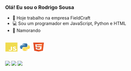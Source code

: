 ### Olá! Eu sou o Rodrigo Sousa

- 🔭 Hoje trabalho na empresa FieldCraft
- 💻 Sou um programador em JavaScript, Python e HTML
- 💖 Namorando
<div style="display: inline_block"><br>
  <img align="center" alt="Rafa-Js" height="30" width="40" src="https://raw.githubusercontent.com/devicons/devicon/master/icons/javascript/javascript-plain.svg">
    <img align="center" alt="Rafa-Python" height="30" width="40" src="https://raw.githubusercontent.com/devicons/devicon/master/icons/python/python-original.svg">
  <img align="center" alt="Rafa-HTML" height="30" width="40" src="https://raw.githubusercontent.com/devicons/devicon/master/icons/html5/html5-original.svg">
     </div>
  
  ##
 
<div>
  <a href="https://discord.gg/Yr2fbzRFCD" target="_blank"><img src="https://img.shields.io/badge/Discord-7289DA?style=for-the-badge&logo=discord&logoColor=white" target="_blank"></a>
   <a href="https://instagram.com/rodrigosousa.dev" target="_blank"><img src="https://img.shields.io/badge/-Instagram-%23E4405F?style=for-the-badge&logo=instagram&logoColor=white" target="_blank"></a>
  <a href = "mailto:contactorodrigosousa.ofc"><img src="https://img.shields.io/badge/-Gmail-%23333?style=for-the-badge&logo=gmail&logoColor=white" target="_blank"></a>
<div>
